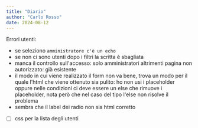 ```yaml
---
title: "Diario"
author: "Carlo Rosso"
date: 2024-08-12
---
```


Errori utenti:
- se seleziono `amministratore c'è un echo`
- se non ci sono utenti dopo i filtri la scritta è sbagliata
- manca il controllo sull'accesso: solo amministratori altrimenti pagina non
  autorizzato: già esistente
- il modo in cui viene realizzato il form non va bene, trova un modo per il
  quale l'html che viene ottenuto sia pulito: ho non usi i placeholder oppure
  nelle condizioni ci deve essere un else che rimuove i placeholder, nota però
  che nel caso del tipo l'else non risolve il problema
- sembra che il label dei radio non sia html corretto

- [ ] css per la lista degli utenti
